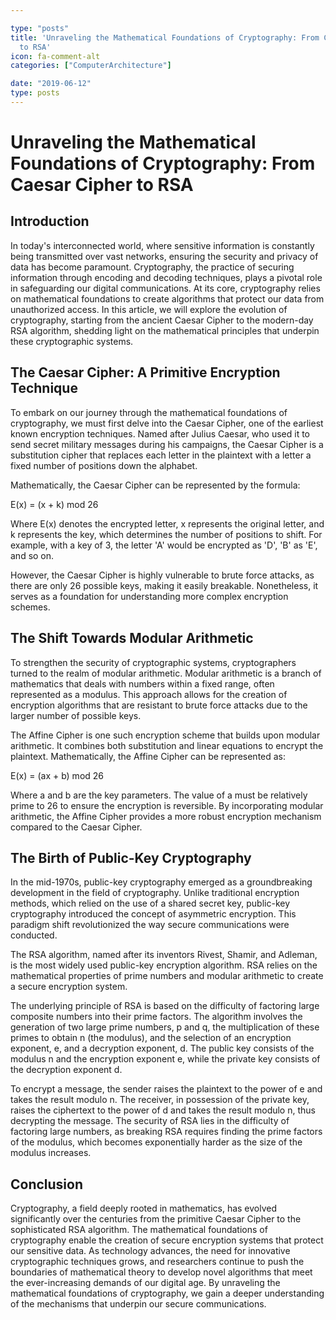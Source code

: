 ```yaml
---

type: "posts"
title: 'Unraveling the Mathematical Foundations of Cryptography: From Caesar Cipher
  to RSA'
icon: fa-comment-alt
categories: ["ComputerArchitecture"]

date: "2019-06-12"
type: posts
---
```





# Unraveling the Mathematical Foundations of Cryptography: From Caesar Cipher to RSA

## Introduction

In today's interconnected world, where sensitive information is constantly being transmitted over vast networks, ensuring the security and privacy of data has become paramount. Cryptography, the practice of securing information through encoding and decoding techniques, plays a pivotal role in safeguarding our digital communications. At its core, cryptography relies on mathematical foundations to create algorithms that protect our data from unauthorized access. In this article, we will explore the evolution of cryptography, starting from the ancient Caesar Cipher to the modern-day RSA algorithm, shedding light on the mathematical principles that underpin these cryptographic systems.

## The Caesar Cipher: A Primitive Encryption Technique

To embark on our journey through the mathematical foundations of cryptography, we must first delve into the Caesar Cipher, one of the earliest known encryption techniques. Named after Julius Caesar, who used it to send secret military messages during his campaigns, the Caesar Cipher is a substitution cipher that replaces each letter in the plaintext with a letter a fixed number of positions down the alphabet.

Mathematically, the Caesar Cipher can be represented by the formula:

E(x) = (x + k) mod 26

Where E(x) denotes the encrypted letter, x represents the original letter, and k represents the key, which determines the number of positions to shift. For example, with a key of 3, the letter 'A' would be encrypted as 'D', 'B' as 'E', and so on.

However, the Caesar Cipher is highly vulnerable to brute force attacks, as there are only 26 possible keys, making it easily breakable. Nonetheless, it serves as a foundation for understanding more complex encryption schemes.

## The Shift Towards Modular Arithmetic

To strengthen the security of cryptographic systems, cryptographers turned to the realm of modular arithmetic. Modular arithmetic is a branch of mathematics that deals with numbers within a fixed range, often represented as a modulus. This approach allows for the creation of encryption algorithms that are resistant to brute force attacks due to the larger number of possible keys.

The Affine Cipher is one such encryption scheme that builds upon modular arithmetic. It combines both substitution and linear equations to encrypt the plaintext. Mathematically, the Affine Cipher can be represented as:

E(x) = (ax + b) mod 26

Where a and b are the key parameters. The value of a must be relatively prime to 26 to ensure the encryption is reversible. By incorporating modular arithmetic, the Affine Cipher provides a more robust encryption mechanism compared to the Caesar Cipher.

## The Birth of Public-Key Cryptography

In the mid-1970s, public-key cryptography emerged as a groundbreaking development in the field of cryptography. Unlike traditional encryption methods, which relied on the use of a shared secret key, public-key cryptography introduced the concept of asymmetric encryption. This paradigm shift revolutionized the way secure communications were conducted.

The RSA algorithm, named after its inventors Rivest, Shamir, and Adleman, is the most widely used public-key encryption algorithm. RSA relies on the mathematical properties of prime numbers and modular arithmetic to create a secure encryption system.

The underlying principle of RSA is based on the difficulty of factoring large composite numbers into their prime factors. The algorithm involves the generation of two large prime numbers, p and q, the multiplication of these primes to obtain n (the modulus), and the selection of an encryption exponent, e, and a decryption exponent, d. The public key consists of the modulus n and the encryption exponent e, while the private key consists of the decryption exponent d.

To encrypt a message, the sender raises the plaintext to the power of e and takes the result modulo n. The receiver, in possession of the private key, raises the ciphertext to the power of d and takes the result modulo n, thus decrypting the message. The security of RSA lies in the difficulty of factoring large numbers, as breaking RSA requires finding the prime factors of the modulus, which becomes exponentially harder as the size of the modulus increases.

## Conclusion

Cryptography, a field deeply rooted in mathematics, has evolved significantly over the centuries from the primitive Caesar Cipher to the sophisticated RSA algorithm. The mathematical foundations of cryptography enable the creation of secure encryption systems that protect our sensitive data. As technology advances, the need for innovative cryptographic techniques grows, and researchers continue to push the boundaries of mathematical theory to develop novel algorithms that meet the ever-increasing demands of our digital age. By unraveling the mathematical foundations of cryptography, we gain a deeper understanding of the mechanisms that underpin our secure communications.